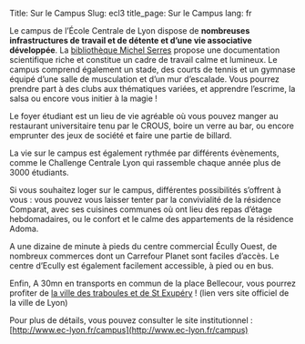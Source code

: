 Title: Sur le Campus
Slug: ecl3 
title_page:  Sur le Campus
lang: fr




Le campus de l’École Centrale de Lyon dispose de __nombreuses infrastructures de travail et de détente et d’une vie associative développée__. La [bibliothèque Michel Serres](http://bibli.ec-lyon.fr/) propose une documentation scientifique riche et constitue un cadre de travail calme et lumineux. Le campus comprend également un stade, des courts de tennis et un gymnase équipé d’une salle de musculation et d’un mur d’escalade. Vous pourrez prendre part à des clubs aux thématiques variées, et apprendre l’escrime, la salsa ou encore vous initier à la magie !

Le foyer étudiant est un lieu de vie agréable où vous pouvez manger au restaurant universitaire tenu par le CROUS, boire un verre au bar, ou encore emprunter des jeux de société et faire une partie de billard.

La vie sur le campus est également rythmée par différents évènements, comme le Challenge Centrale Lyon qui rassemble chaque année plus de 3000 étudiants.

Si vous souhaitez loger sur le campus, différentes possibilités s’offrent à vous : vous pouvez vous laisser tenter par la convivialité de la résidence Comparat, avec ses cuisines communes où ont lieu des repas d’étage hebdomadaires, ou le confort et le calme des appartements de la résidence Adoma.

A une dizaine de minute à pieds du centre commercial Écully Ouest, de nombreux commerces dont un Carrefour Planet sont faciles d’accès. Le centre d’Ecully est également facilement accessible, à pied ou en bus.

Enfin, A 30mn en transports en commun de la place Bellecour, vous pourrez profiter de [la ville des traboules et de St Exupéry](http://www.lyon.fr/page/accueil.html) ! (lien vers site officiel de la ville de Lyon)

Pour plus de détails, vous pouvez consulter le site institutionnel : [http://www.ec-lyon.fr/campus](http://www.ec-lyon.fr/campus)


